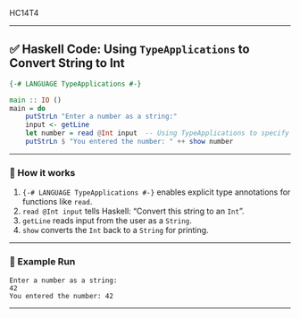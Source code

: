 HC14T4

---

## ✅ Haskell Code: Using `TypeApplications` to Convert String to Int

```haskell
{-# LANGUAGE TypeApplications #-}

main :: IO ()
main = do
    putStrLn "Enter a number as a string:"
    input <- getLine
    let number = read @Int input  -- Using TypeApplications to specify Int
    putStrLn $ "You entered the number: " ++ show number
```

---

### 🔹 How it works

1. `{-# LANGUAGE TypeApplications #-}` enables explicit type annotations for functions like `read`.
2. `read @Int input` tells Haskell: “Convert this string to an `Int`”.
3. `getLine` reads input from the user as a `String`.
4. `show` converts the `Int` back to a `String` for printing.

---

### 🔹 Example Run

```
Enter a number as a string:
42
You entered the number: 42
```

---

